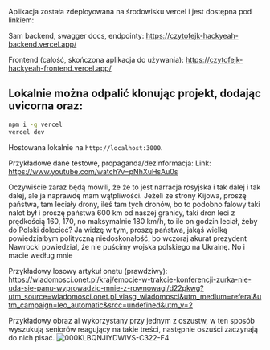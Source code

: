 Aplikacja została zdeployowana na środowisku vercel i jest dostępna pod linkiem:

Sam backend, swagger docs, endpointy: https://czytofejk-hackyeah-backend.vercel.app/

Frontend (całość, skończona aplikacja do używania): https://czytofejk-hackyeah-frontend.vercel.app/

## Lokalnie można odpalić klonując projekt, dodając uvicorna oraz:

```bash
npm i -g vercel
vercel dev
```

Hostowana lokalnie na `http://localhost:3000`.


Przykładowe dane testowe, propaganda/dezinformacja:
Link:
https://www.youtube.com/watch?v=pNhXuHsAu0s 

Oczywiście zaraz będą mówili, że że to jest narracja rosyjska i tak dalej i tak dalej, ale ja naprawdę mam wątpliwości. Jeżeli ze strony Kijowa, proszę państwa, tam leciały drony, ileś tam tych dronów, bo to podobno falowy taki nalot był i proszę państwa 600 km od naszej granicy, taki dron leci z prędkością 160, 170, no maksymalnie 180 km/h, to ile on godzin leciał, żeby do Polski dolecieć? Ja widzę w tym, proszę państwa, jakąś wielką powiedziałbym polityczną niedoskonałość, bo wczoraj akurat prezydent Nawrocki powiedział, że nie puścimy wojska polskiego na Ukrainę. No i macie według mnie

Przykładowy losowy artykuł onetu (prawdziwy):
https://wiadomosci.onet.pl/kraj/emocje-w-trakcie-konferencji-zurka-nie-uda-sie-panu-wyprowadzic-mnie-z-rownowagi/d22pkwg?utm_source=wiadomosci.onet.pl_viasg_wiadomosci&utm_medium=referal&utm_campaign=leo_automatic&srcc=undefined&utm_v=2

Przykładowy obraz ai wykorzystany przy jednym z oszustw, w ten sposób wyszukują seniorów reagujący na takie treści, następnie oszuści zaczynają do nich pisać.
![000KLBQNJIYDWIVS-C322-F4](https://github.com/user-attachments/assets/2f18c5c9-e806-4682-97f3-42146aa65542)
